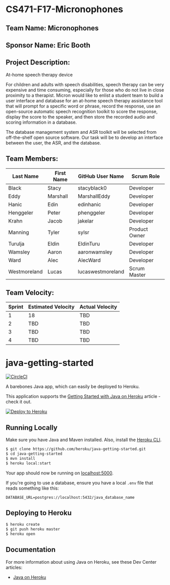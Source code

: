 # CS471-F17-Micronophones

## Team Name: Micronophones

## Sponsor Name: Eric Booth

## Project Description:

At-home speech therapy device

For children and adults with speech disabilities, speech therapy can be very expensive
and time consuming, especially for those who do not live in close proximity to a
therapist. Micron would like to enlist a student team to build a user interface and
database for an at-home speech therapy assistance tool that will prompt for a specific
word or phrase, record the response, use an open-source automatic speech recognition
toolkit to score the response, display the score to the speaker, and then store the
recorded audio and scoring information in a database.

The database management system and ASR toolkit will be selected from off-the-shelf
open source software. Our task will be to develop an interface between the user, the
ASR, and the database.

## Team Members:

Last Name       | First Name      | GitHub User Name     | Scrum Role
--------------- | --------------- | -------------------- | --------------- 
Black             | Stacy             | stacyblack0                  | Developer
Eddy             | Marshall             | MarshallEddy                  | Developer
Hanic            | Edin             | edinhanic                  | Developer
Henggeler             | Peter             | phenggeler                  | Developer
Krahn             | Jacob             |    jakelar               | Developer
Manning             | Tyler             | sylsr                  | Product Owner
Turulja           | Eldin             | EldinTuru                  | Developer
Wamsley             | Aaron             | aaronwamsley                  | Developer
Ward             | Alec             | AlecWard                  | Developer
Westmoreland             | Lucas             | lucaswestmoreland                  | Scrum Master

## Team Velocity:

Sprint | Estimated Velocity | Actual Velocity
------ | ------------------ | ---------------
1  | 18               | TBD
2  | TBD                | TBD
3   | TBD                | TBD
4  | TBD                | TBD
# java-getting-started

[![CircleCI](https://circleci.com/gh/heroku/java-getting-started.svg?style=svg)](https://circleci.com/gh/heroku/java-getting-started)

A barebones Java app, which can easily be deployed to Heroku.

This application supports the [Getting Started with Java on Heroku](https://devcenter.heroku.com/articles/getting-started-with-java) article - check it out.

[![Deploy to Heroku](https://www.herokucdn.com/deploy/button.png)](https://heroku.com/deploy)

## Running Locally

Make sure you have Java and Maven installed.  Also, install the [Heroku CLI](https://cli.heroku.com/).

```sh
$ git clone https://github.com/heroku/java-getting-started.git
$ cd java-getting-started
$ mvn install
$ heroku local:start
```

Your app should now be running on [localhost:5000](http://localhost:5000/).

If you're going to use a database, ensure you have a local `.env` file that reads something like this:

```
DATABASE_URL=postgres://localhost:5432/java_database_name
```

## Deploying to Heroku

```sh
$ heroku create
$ git push heroku master
$ heroku open
```

## Documentation

For more information about using Java on Heroku, see these Dev Center articles:

- [Java on Heroku](https://devcenter.heroku.com/categories/java)
